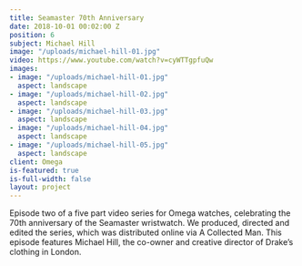 ```yaml
---
title: Seamaster 70th Anniversary
date: 2018-10-01 00:02:00 Z
position: 6
subject: Michael Hill
image: "/uploads/michael-hill-01.jpg"
video: https://www.youtube.com/watch?v=cyWTTgpfuQw
images:
- image: "/uploads/michael-hill-01.jpg"
  aspect: landscape
- image: "/uploads/michael-hill-02.jpg"
  aspect: landscape
- image: "/uploads/michael-hill-03.jpg"
  aspect: landscape
- image: "/uploads/michael-hill-04.jpg"
  aspect: landscape
- image: "/uploads/michael-hill-05.jpg"
  aspect: landscape
client: Omega
is-featured: true
is-full-width: false
layout: project
---
```


Episode two of a five part video series for Omega watches, celebrating the 70th anniversary of the Seamaster wristwatch.  We produced, directed and edited the series, which was distributed online via A Collected Man. This episode features Michael Hill, the co-owner and creative director of Drake’s clothing in London. 